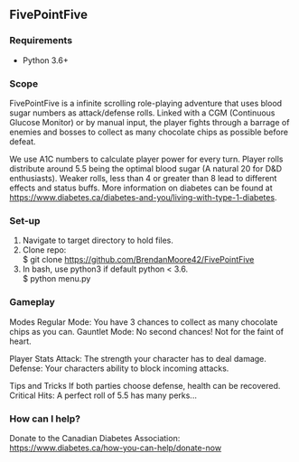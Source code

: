 ## FivePointFive

### Requirements
* Python 3.6+

### Scope
FivePointFive is a infinite scrolling role-playing adventure that uses blood sugar numbers as attack/defense rolls. Linked with a CGM (Continuous Glucose Monitor) or by manual input, the player fights through a barrage of enemies and bosses to collect as many chocolate chips as possible before defeat. 

We use A1C numbers to calculate player power for every turn. Player rolls distribute around 5.5 being the optimal blood sugar (A natural 20 for D&D enthusiasts). Weaker rolls, less than 4 or greater than 8 lead to different effects and status buffs. More information on diabetes can be found at https://www.diabetes.ca/diabetes-and-you/living-with-type-1-diabetes. 

### Set-up
1. Navigate to target directory to hold files.
2. Clone repo: 
    <br> $ git clone https://github.com/BrendanMoore42/FivePointFive
3. In bash, use python3 if default python < 3.6.
    <br> $ python menu.py

### Gameplay
Modes
Regular Mode: You have 3 chances to collect as many chocolate chips as you can.
Gauntlet Mode: No second chances! Not for the faint of heart.

Player Stats
Attack: The strength your character has to deal damage.
Defense: Your characters ability to block incoming attacks.

Tips and Tricks
If both parties choose defense, health can be recovered.
Critical Hits: A perfect roll of 5.5 has many perks...


### How can I help?
Donate to the Canadian Diabetes Association: https://www.diabetes.ca/how-you-can-help/donate-now 
